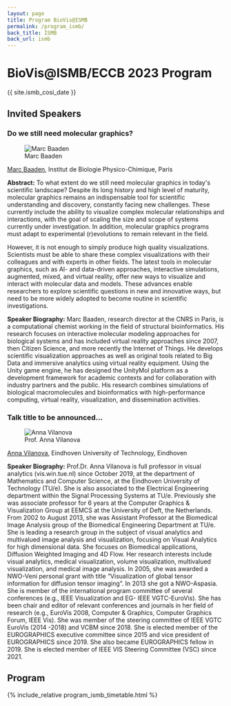 ```yaml
---
layout: page
title: Program BioVis@ISMB
permalink: /program_ismb/
back_title: ISMB
back_url: ismb
---
```


# BioVis@ISMB/ECCB 2023 Program

{{ site.ismb_cosi_date }}

## Invited Speakers

### Do we still need molecular graphics?

<figure class="speaker-photo">
    <img src="{{ site.baseurl }}/images/speakers/marc_baaden.jpg" alt="Marc Baaden" />
    <figcaption>Marc Baaden</figcaption>
</figure>

[Marc Baaden](http://www.baaden.ibpc.fr/), Institut de Biologie Physico-Chimique, Paris

**Abstract:** To what extent do we still need molecular graphics in today's
scientific landscape? Despite its long history and high level of maturity,
molecular graphics remains an indispensable tool for scientific understanding
and discovery, constantly facing new challenges. These currently include the
ability to visualize complex molecular relationships and interactions, with the
goal of scaling the size and scope of systems currently under investigation. In
addition, molecular graphics programs must adapt to experimental (r)evolutions
to remain relevant in the field.

However, it is not enough to simply produce high quality visualizations.
Scientists must be able to share these complex visualizations with their
colleagues and with experts in other fields. The latest tools in molecular
graphics, such as AI- and data-driven approaches, interactive simulations,
augmented, mixed, and virtual reality, offer new ways to visualize and interact
with molecular data and models. These advances enable researchers to explore
scientific questions in new and innovative ways, but need to be more widely
adopted to become routine in scientific investigations.

**Speaker Biography:**
Marc Baaden, research director at the CNRS in Paris, is a computational chemist
working in the field of structural bioinformatics. His research focuses on
interactive molecular modeling approaches for biological systems and has
included virtual reality approaches since 2007, then Citizen Science, and more
recently the Internet of Things. He develops scientific visualization approaches
as well as original tools related to Big Data and immersive analytics using
virtual reality equipment. Using the Unity game engine, he has designed the
UnityMol platform as a development framework for academic contexts and for
collaboration with industry partners and the public. His research combines
simulations of biological macromolecules and bioinformatics with
high-performance computing, virtual reality, visualization, and dissemination
activities.

### Talk title to be announced...

<figure class="speaker-photo">
    <img src="{{ site.baseurl }}/images/speakers/anna_vilanova.jpg" alt="Anna Vilanova" />
    <figcaption>Prof. Anna Vilanova</figcaption>
</figure>

[Anna Vilanova](https://www.tue.nl/en/research/researchers/anna-vilanova), Eindhoven University of Technology, Eindhoven

**Speaker Biography:**
Prof.Dr. Anna Vilanova is full professor in visual analytics (vis.win.tue.nl)
since October 2019, at the department of Mathematics and Computer Science, at
the Eindhoven University of Technology (TU/e). She is also associated to the
Electrical Engineering department within the Signal Processing Systems at TU/e.
Previously she was associate professor for 6 years at the Computer Graphics &
Visualization Group at EEMCS at the University of Deft, the Netherlands. From
2002 to August 2013, she was Assistant Professor at the Biomedical Image
Analysis group of the Biomedical Engineering Department at TU/e. She is leading
a research group in the subject of visual analytics and multivalued image
analysis and visualization, focusing on Visual Analytics for high dimensional
data. She focuses on Biomedical applications, Diffusion Weighted Imaging and 4D
Flow. Her research interests include visual analytics, medical visualization,
volume visualization, multivalued visualization, and medical image analysis. In
2005, she was awarded a NWO-Veni personal grant with title “Visualization of
global tensor information for diffusion tensor imaging”. In 2013 she got a
NWO-Aspasia. She is member of the international program committee of several
conferences (e.g., IEEE Visualization and EG- IEEE VGTC-EuroVis). She has been
chair and editor of relevant conferences and journals in her field of research
(e.g., EuroVis 2008, Computer & Graphics, Computer Graphics Forum, IEEE Vis).
She was member of the steering committee of IEEE VGTC EuroVis (2014 -2018) and
VCBM since 2018. She is elected member of the EUROGRAPHICS executive committee
since 2015 and vice president of EUROGRAPHICS since 2019. She also became
EUROGRAPHICS fellow in 2019. She is elected member of IEEE VIS Steering
Committee (VSC) since 2021.

## Program

{% include_relative program_ismb_timetable.html %}
